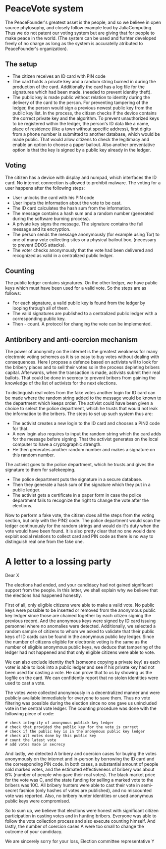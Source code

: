 # PeaceVote system

The PeaceFounder's greatest asset is the people, and so we believe in open source phylosophy, and closely follow example lead by JuliaComputing.  Thus we do not patent our voting system but are giving that for people to make peace in the world. (The system can be used and furhter developed freely of no charge as long as the system is accuratelly atributed to PeaceFounder's organization). 

## The setup

-   The citizen receives an ID card with PIN code
-   The card holds a private key and a random string burned in during the production of the card. Additionally the card has a log file for the signatures which had been made. (needed to prevent identity theft).
-   The public key is made public without relation to identity during the delivery of the card to the person. For preventing tampering of the ledger, the person would sign a previous newest public key from the public key list. In the process, the citizen checks if the device contains the correct private key and the algorithm. To prevent unauthorized keys to be registered within the ledger, the person's ID data like a name, place of residence (like a town without specific address), first digits from a phone number is submitted to another database, which would be made public. That would allow citizens to check the legitimacy and enable an option to choose a paper bailout. Also another preventative option is that the key is signed by a public key already in the ledger.

## Voting

The citizen has a device with display and numpad, which interfaces the ID card. No internet connection is allowed to prohibit malware. The voting for a user happens after the following steps:

-   User unlocks the card with his PIN code
-   User inputs the information about the vote to be cast.
-   The ID card calculates the hash sum from the information.
-   The message contains a hash sum and a random number (generated during the software burning process).
-   A private key signs the message. The signature contains the full message and its encryption.
-   The person sends the message anonymously (for example using Tor) to one of many vote collecting sites or a physical bailout box. (necessary to prevent DDOS attacks).
-   The voter checks anonymously that the vote had been delivered and recognized as valid in a centralized public ledger.

## Counting

The public ledger contains signatures. On the other ledger, we have public keys which must have been used for a valid vote. So the steps are as follows:

-   For each signature, a valid public key is found from the ledger by looping through all of them.
-   The valid signatures are published to a centralized public ledger with a corresponding public key.
-   Then - count. A protocol for changing the vote can be implemented.

## Antibribery and anti-coercion mechanism

The power of anonymity on the internet is the greatest weakness for many electronic voting schemes as it is so easy to buy votes without dealing with consequences. Here I propose a defence based on activists will to look for the bribery places and to sell their votes so in the process depleting bribers capital. Afterwards, when the transaction is made, activists submit their real ballots. That could be done in secrecy to prevent bribers from gaining the knowledge of the list of activists for the next elections.

To distinguish real votes from the fake votes another login for ID card can be made where the random string added to the message would be known to the department which keeps order. The activist could have been given a choice to select the police department, which he trusts that would not leak the information to the bribers. The steps to set up such system thus are:

-   The activist creates a new login to the ID card and chooses a PIN2 code for that.
-   A new login also requires to input the random string which the card adds for the message before signing. That the activist generates on the local computer to have a cryptographic strength.
-   He then generates another random number and makes a signature on this random number.

The activist goes to the police department, which he trusts and gives the signature to them for safekeeping.

-   The police department puts the signature in a secure database.
-   Then they generate a hash sum of the signature which they put in a public ledger.
-   The activist gets a certificate in a paper form in case the police department fails to recognize the right to change the vote after the elections.

Now to perform a fake vote, the citizen does all the steps from the voting section, but only with the PIN2 code. The police department would scan the ledger continuously for the random strings and would do it's duty when the vote would have been found. It is also pretty clear that no one would dare exploit social relations to collect card and PIN code as there is no way to distinguish real one from the fake one.

# A letter to a lossing party

Dear X

The elections had ended, and your candidacy had not gained significant support from the people. In this letter, we shall explain why we believe that the elections had happened honestly. 

First of all, only eligible citizens were able to make a valid vote. No public keys were possible to be inserted or removed from the anonymous public key ledger since those are chained together by each citizen signing the previous record. And the anonymous keys were signed by ID card issuing personnel where no anomalies were detected. Additionally, we selected a random sample of citizens to whom we asked to validate that their public keys of ID cards can be found in the anonymous public key ledger. Since the number of citizens eligible for electronic voting is the same as the number of eligible anonymous public keys, we deduce that tampering of the ledger had not happened and that only eligible citizens were able to vote.

We can also exclude identity theft (someone copying a private key) as each voter is able to look into a public ledger and see if his private key had not been used for casting a vote. He can prove that to us by showing us the logfile on the card. We can confidently report that no stolen identities were used to cast a vote.

The votes were collected anonymously in a decentralized manner and were publicly available immediately for everyone to save them. Thus no vote filtering was possible during the election since no one gave us unincluded vote in the central vote ledger.  The counting procedure was done with the following piece of code:
```
# check integrity of anonymous publick key ledger
# check that provided the public key for the vote is correct
# check if the public key is in the anonymous public key ledger
# check all votes done by this public key
# count the latest vote
# add votes made in secrecy
```

And lastly, we detected A bribery and coercion cases for buying the votes anonymously on the internet and in-person by borrowing the ID card and the corresponding PIN code. In both cases, a substantial amount of people sold marked votes, and the estimated effectiveness of bribery was about B% (number of people who gave their real votes). The black market price for the vote was C, and the state funding for selling a marked vote to the bribers was 10C. All bribery hunters were able to cast their vote in semi-secret fashion (only hashes of votes are published), and no miscounted vote was reported. Also, no bribery hunter identities or used anonymous public keys were compromised. 

So to sum up, we believe that elections were honest with significant citizen participation in casting votes and in hunting bribers. Everyone was able to follow the vote collection process and also execute counting himself. And lastly, the number of coercion cases A were too small to change the outcome of your candidacy.

We are sincerely sorry for your loss,
Election committee representative Y
